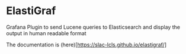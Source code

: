 # ElastiGraf
Grafana Plugin to send Lucene queries to Elasticsearch and display the output in human readable format 

The documentation is (here)[https://slac-lcls.github.io/elastigraf/]